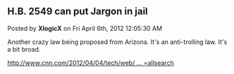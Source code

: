 ## H.B. 2549 can put Jargon in jail
Posted by **XlogicX** on Fri April 6th, 2012 12:05:30 AM

Another crazy law being proposed from Arizona. It's an anti-trolling law. It's a bit broad.

<!-- m --><a class="postlink" href="http://www.cnn.com/2012/04/04/tech/web/internet-trolls-arizona-law/index.html?iref=allsearch">http://www.cnn.com/2012/04/04/tech/web/ ... =allsearch</a><!-- m -->
